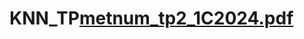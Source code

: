 # KNN_TP[metnum_tp2_1C2024.pdf](https://github.com/user-attachments/files/21359238/metnum_tp2_1C2024.pdf)
